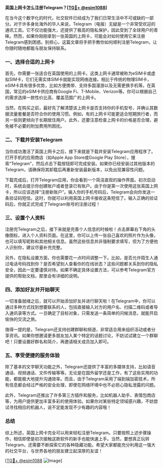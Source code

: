 **英国上网卡怎么注册Telegram？[[TG💪+ @esim1088](https://t.me/s/esim1088)]**

在当今这个数字化的时代，社交软件已经成为了我们日常生活中不可或缺的一部分。对于许多身处海外的华人来说，Telegram（电报）无疑是一个非常受欢迎的通讯工具。它不仅功能强大，还提供了极高的隐私保护，因此受到了全球用户的青睐。然而，如果你刚刚拿到一张英国的上网卡，可能会对如何使用它来注册Telegram感到困惑。别担心，这篇文章将手把手教你如何顺利注册Telegram，让你随时随地都能与朋友保持联系。

### 一、选择合适的上网卡

首先，你需要一张适合在英国使用的上网卡。这类上网卡通常被称为eSIM卡或虚拟SIM卡，它们无需实体SIM卡就能实现网络连接。相比于传统的物理SIM卡，eSIM卡具有很多优势，比如方便携带、支持多国漫游以及无需更换手机等。在英国，常见的eSIM卡供应商有Google Fi、T-Mobile、Verizon等。你可以根据自己的需求选择一款性价比高、覆盖范围广的上网卡。

当然，在购买之前，最好先了解清楚该上网卡是否支持你的手机型号，并确认其数据流量套餐是否符合你的使用习惯。例如，有的上网卡可能更适合短期旅行者，而另一些则更倾向于长期居住用户。此外，还要注意检查上网卡的价格是否合理，避免被不必要的附加费用所困扰。

### 二、下载并安装Telegram

当你成功激活了英国上网卡之后，接下来就是下载并安装Telegram应用程序了。打开手机的应用商店（如Apple App Store或Google Play Store），搜索“Telegram”，然后点击下载按钮即可完成安装。如果你已经安装过其他版本的Telegram，请确保将其卸载后再重新安装最新版本，以免出现兼容性问题。

下载完成后，打开Telegram应用，你会看到一个简洁直观的操作界面。初次启动时，系统会提示你创建账户或者登录已有账户。由于你是第一次使用这张英国上网卡，所以应该选择“注册新账户”。输入你的手机号码后，Telegram会向你发送一条验证码短信。这时，你就可以利用英国上网卡接收这条短信了。输入正确的验证码后，你就正式完成了Telegram账号的注册过程！

### 三、设置个人资料

注册完Telegram之后，接下来就是完善个人信息的时候啦！点击屏幕右下角的头像图标，进入个人资料页面。在这里，你可以上传一张自己喜欢的照片作为头像，也可以填写昵称和其他相关信息。虽然这些信息并非强制要求填写，但为了方便他人识别你，建议尽量补充完整。

另外，在隐私设置方面，你也需要花一点时间调整一下。比如，是否允许陌生人通过电话号码找到你？是否希望别人查看你的在线状态？这些问题都关系到你的隐私安全，因此一定要谨慎对待。如果不确定具体设置方法，可以参考Telegram官方提供的帮助文档，那里会有详细的说明。

### 四、添加好友并开始聊天

一切准备就绪之后，就可以开始添加好友并进行聊天啦！在Telegram中，你可以通过多种方式找到想要联系的人，包括直接输入对方的用户名、扫描二维码或者导入通讯录等方式。一旦确定了目标对象，只需发送一条简单的问候消息，就能开启愉快的交流之旅。

值得一提的是，Telegram还支持创建群聊和频道，非常适合用来组织活动或者分享资讯。如果你想邀请更多朋友加入某个特定的话题讨论，不妨试试建立一个群聊吧！只要设置好群名和简介，再邀请相关成员加入即可。

### 五、享受便捷的服务体验

除了基本的文字聊天功能之外，Telegram还提供了丰富的多媒体支持，比如语音通话、视频通话、文件传输等等。无论是在国外留学还是工作，有了这些实用的功能，都能极大地提升沟通效率。而且，由于Telegram采用了端到端加密技术，所有信息都会经过严格的安全处理，即使在网络环境中也不必担心隐私泄露的问题。

此外，Telegram还推出了许多第三方插件和服务，比如机器人助手、表情包商店等，为用户提供更加丰富多彩的使用体验。如果你对某些特定领域感兴趣，不妨尝试寻找相应的机器人，说不定能发现不少有趣的内容哦！

### 总结

综上所述，英国上网卡完全可以用来轻松注册Telegram。只要按照上述步骤操作，相信即使是初次接触这款软件的新手也能快速上手。当然，要想真正玩转Telegram，还需要不断探索它的各种隐藏功能。希望大家都能充分利用这一强大的社交平台，与世界各地的朋友建立起深厚的友谊！

[[TG💪+ @esim1088](https://t.me/s/esim1088) ![Image](https://i.postimg.cc/4NQfJmqS/Snipaste-2025-05-13-00-14-12.png)]